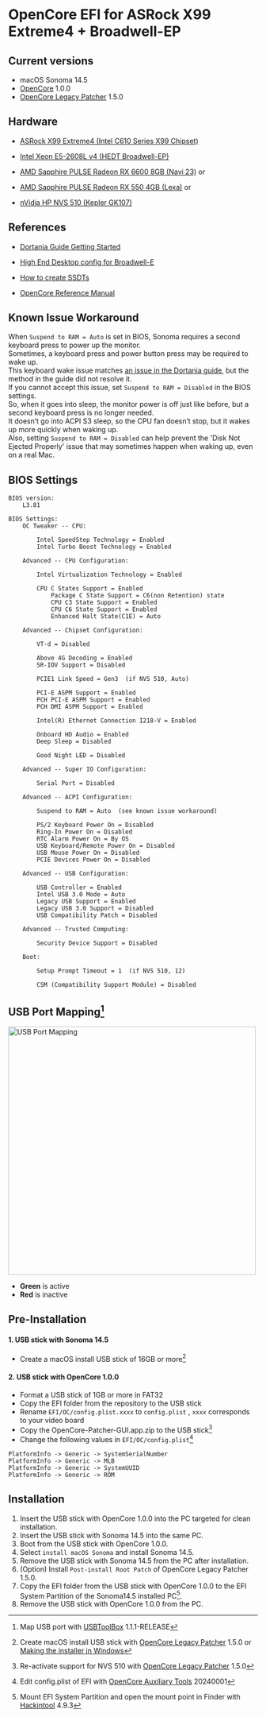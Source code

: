 # OpenCore EFI for ASRock X99 Extreme4 + Broadwell-EP


## Current versions

- macOS Sonoma 14.5
- [OpenCore](https://github.com/acidanthera/OpenCorePkg) 1.0.0
- [OpenCore Legacy Patcher](https://github.com/dortania/OpenCore-Legacy-Patcher/) 1.5.0


## Hardware

- [ASRock X99 Extreme4  (Intel C610 Series X99 Chipset)](https://www.asrock.com/mb/Intel/X99%20Extreme4/index.asp#Overview)

- [Intel Xeon E5-2608L v4  (HEDT Broadwell-EP)](https://ark.intel.com/content/www/us/en/ark/products/92988/intel-xeon-processor-e5-2608l-v4-20m-cache-1-60-ghz.html)

- [AMD Sapphire PULSE Radeon RX 6600 8GB  (Navi 23)](https://www.techpowerup.com/gpu-specs/sapphire-pulse-rx-6600.b9270)
 or
- [AMD Sapphire PULSE Radeon RX 550 4GB  (Lexa)](https://www.techpowerup.com/gpu-specs/sapphire-pulse-rx-550-4-gb.b4472)
 or
- [nVidia HP NVS 510  (Kepler GK107)](https://www.techpowerup.com/gpu-specs/nvs-510.c1868)


## References

- [Dortania Guide Getting Started](https://dortania.github.io/getting-started/)

- [High End Desktop config for Broadwell-E](https://dortania.github.io/OpenCore-Install-Guide/config-HEDT/broadwell-e.html)

- [How to create SSDTs](https://dortania.github.io/Getting-Started-With-ACPI/ssdt-methods/ssdt-methods.html)

- [OpenCore Reference Manual](https://dortania.github.io/docs/latest/Configuration.html)


## Known Issue Workaround

When `Suspend to RAM = Auto` is set in BIOS, Sonoma requires a second keyboard press to power up the monitor.  
Sometimes, a keyboard press and power button press may be required to wake up.  
This keyboard wake issue matches [an issue in the Dortania guide](https://github.com/dortania/OpenCore-Post-Install/blob/master/usb/misc/keyboard.md),
but the method in the guide did not resolve it.  
If you cannot accept this issue, set `Suspend to RAM = Disabled` in the BIOS settings.  
So, when it goes into sleep, the monitor power is off just like before, but a second keyboard press is no longer needed.  
It doesn’t go into ACPI S3 sleep, so the CPU fan doesn’t stop, but it wakes up more quickly when waking up.  
Also, setting `Suspend to RAM = Disabled` can help prevent the 'Disk Not Ejected Properly' issue that may sometimes happen when waking up, even on a real Mac.


## BIOS Settings

	BIOS version:
		L3.81

	BIOS Settings:
		OC Tweaker -- CPU:​

			Intel SpeedStep Technology = Enabled
			Intel Turbo Boost Technology = Enabled

		Advanced -- CPU Configuration:

			Intel Virtualization Technology = Enabled

			CPU C States Support = Enabled​
				Package C State Support = C6(non Retention) state
				CPU C3 State Support = Enabled
				CPU C6 State Support = Enabled
				Enhanced Halt State(C1E) = Auto

		Advanced -- Chipset Configuration:
		​
			VT-d = Disabled

			Above 4G Decoding = Enabled
			SR-IOV Support = Disabled

			PCIE1 Link Speed = Gen3  (if NVS 510, Auto)

			PCI-E ASPM Support = Enabled
			PCH PCI-E ASPM Support = Enabled
			PCH DMI ASPM Support = Enabled

			Intel(R) Ethernet Connection I218-V = Enabled

			Onboard HD Audio = Enabled
			Deep Sleep = Disabled

			Good Night LED = Disabled

		Advanced -- Super IO Configuration:
		​
			Serial Port = Disabled
		​
		Advanced -- ACPI Configuration:

			Suspend to RAM = Auto  (see known issue workaround)

			PS/2 Keyboard Power On = Disabled
			Ring-In Power On = Disabled
			RTC Alarm Power On = By OS
			USB Keyboard/Remote Power On = Disabled
			USB Mouse Power On = Disabled
			PCIE Devices Power On = Disabled

		Advanced -- USB Configuration:

			USB Controller = Enabled
			Intel USB 3.0 Mode = Auto
			Legacy USB Support = Enabled
			Legacy USB 3.0 Support = Disabled
			USB Compatibility Patch = Disabled

		Advanced -- Trusted Computing:

			Security Device Support = Disabled​

		Boot:
		​
			Setup Prompt Timeout = 1  (if NVS 510, 12)

			CSM (Compatibility Support Module) = Disabled



## USB Port Mapping[^5]

<img src="files/images/usb_port_mapping.png" alt="USB Port Mapping" width="500">

- **Green** is active
- **Red** is inactive


## Pre-Installation

#### 1. USB stick with Sonoma 14.5
- Create a macOS install USB stick of 16GB or more[^2]

#### 2. USB stick with OpenCore 1.0.0
- Format a USB stick of 1GB or more in FAT32
- Copy the EFI folder from the repository to the USB stick
- Rename `EFI/OC/config.plist.xxxx` to `config.plist` , `xxxx` corresponds to your video board
- Copy the OpenCore-Patcher-GUI.app.zip to the USB stick[^3]
- Change the following values in `EFI/OC/config.plist`[^1]

```
PlatformInfo -> Generic -> SystemSerialNumber
PlatformInfo -> Generic -> MLB
PlatformInfo -> Generic -> SystemUUID
PlatformInfo -> Generic -> ROM
```


## Installation

1. Insert the USB stick with OpenCore 1.0.0 into the PC targeted for clean installation.
2. Insert the USB stick with Sonoma 14.5 into the same PC.
3. Boot from the USB stick with OpenCore 1.0.0.
4. Select `install macOS Sonoma` and install Sonoma 14.5.
5. Remove the USB stick with Sonoma 14.5 from the PC after installation.
6. (Option) Install `Post-install Root Patch` of OpenCore Legacy Patcher 1.5.0.
7. Copy the EFI folder from the USB stick with OpenCore 1.0.0 to the EFI System Partition of the Sonoma14.5 installed PC[^4].
8. Remove the USB stick with OpenCore 1.0.0 from the PC.


[^1]: Edit config.plist of EFI with [OpenCore Auxiliary Tools](https://github.com/ic005k/OCAuxiliaryTools) 20240001
[^2]: Create macOS install USB stick with [OpenCore Legacy Patcher](https://github.com/dortania/OpenCore-Legacy-Patcher/) 1.5.0 or [Making the installer in Windows](https://dortania.github.io/OpenCore-Install-Guide/installer-guide/windows-install.html)
[^3]: Re-activate support for NVS 510 with [OpenCore Legacy Patcher](https://github.com/dortania/OpenCore-Legacy-Patcher/) 1.5.0
[^4]: Mount EFI System Partition and open the mount point in Finder with [Hackintool](https://github.com/benbaker76/Hackintool) 4.9.3
[^5]: Map USB port with [USBToolBox](https://github.com/USBToolBox/tool) 1.1.1-RELEASE

